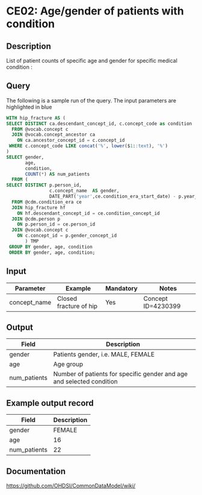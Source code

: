 <!---
Group:condition era
Name:CE02 Age/gender of patients with condition
Author:Patrick Ryan
CDM Version: 5.3
-->

# CE02: Age/gender of patients with condition

## Description
List of patient counts of specific age and gender for specific medical condition
:
## Query
The following is a sample run of the query. The input parameters are highlighted in  blue

```sql
WITH hip_fracture AS (
SELECT DISTINCT ca.descendant_concept_id, c.concept_code as condition
  FROM @vocab.concept c
  JOIN @vocab.concept_ancestor ca
    ON ca.ancestor_concept_id = c.concept_id
 WHERE c.concept_code LIKE concat('%', lower($1::text), '%')
)
SELECT gender,
       age,
       condition,
       COUNT(*) AS num_patients
  FROM (
SELECT DISTINCT p.person_id,
                c.concept_name  AS gender,
                DATE_PART('year',ce.condition_era_start_date) - p.year_of_birth AS age
  FROM @cdm.condition_era ce
  JOIN hip_fracture hf  
    ON hf.descendant_concept_id = ce.condition_concept_id
  JOIN @cdm.person p
    ON p.person_id = ce.person_id
  JOIN @vocab.concept c
    ON c.concept_id = p.gender_concept_id
       ) TMP
 GROUP BY gender, age, condition
 ORDER BY gender, age, condition;
```

## Input

|  Parameter |  Example |  Mandatory |  Notes |
| --- | --- | --- | --- |
| concept_name | Closed fracture of hip |  Yes |  Concept ID=4230399 |

## Output

|  Field |  Description |
| --- | --- |
| gender | Patients gender, i.e. MALE, FEMALE |
| age | Age group |
| num_patients | Number of patients for specific gender and age and selected condition |

## Example output record

|  Field |  Description |
| --- | --- |
| gender |  FEMALE |
| age |  16 |
| num_patients |  22 |

## Documentation
https://github.com/OHDSI/CommonDataModel/wiki/
